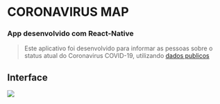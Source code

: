 # CORONAVIRUS MAP
### App desenvolvido com React-Native
> Este aplicativo foi desenvolvido para informar as pessoas sobre o status atual do Coronavirus COVID-19, utilizando 
> [dados publicos](https://github.com/CSSEGISandData/COVID-19)
## Interface
![](https://i.ibb.co/1JgSLGs/printAPP.png)
